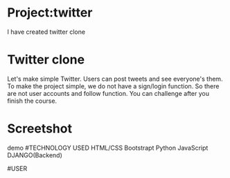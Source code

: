 # Project:twitter
I have created twitter clone
# Twitter clone
Let's make simple Twitter. Users can post tweets and see everyone's them.
To make the project simple, we do not have a sign/login function.
So there are not user accounts and follow function. You can challenge after you finish the course.
# Screetshot
demo
#TECHNOLOGY USED
HTML/CSS
Bootstrapt
Python
JavaScript
DJANGO(Backend)

#USER

